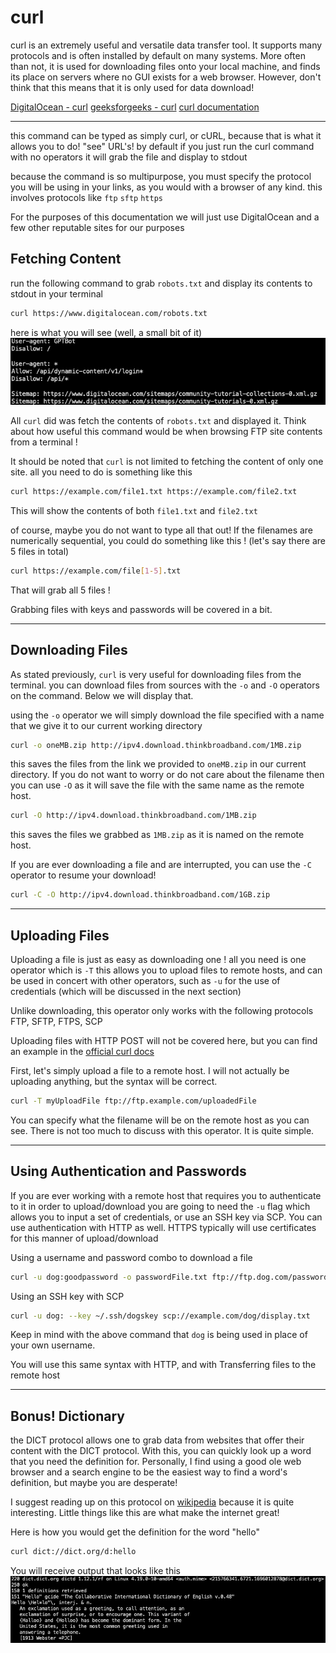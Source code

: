 # curl

curl is an extremely useful and versatile data transfer tool. It supports many protocols and is often installed by default on many systems. More often than not, it is used for downloading files onto your local machine, and finds its place on servers where no GUI exists for a web browser. However, don't think that this means that it is only used for data download!

[DigitalOcean - curl](https://www.digitalocean.com/community/tutorials/workflow-downloading-files-curl)
[geeksforgeeks - curl](https://www.geeksforgeeks.org/curl-command-in-linux-with-examples/)
[curl documentation](https://curl.se/docs/tutorial.html)

______

this command can be typed as simply curl, or cURL, because that is what it allows you to do! "see" URL's! by default if you just run the curl command with no operators it will grab the file and display to stdout

because the command is so multipurpose, you must specify the protocol you will be using in your links, as you would with a browser of any kind. this involves protocols like
`ftp`  `sftp`  `https`

For the purposes of this documentation we will just use DigitalOcean and a few other reputable sites for our purposes

## Fetching Content

run the following command to grab `robots.txt` and display its contents to stdout in your terminal

```bash
curl https://www.digitalocean.com/robots.txt
```

here is what you will see (well, a small bit of it)
![example output](https://github.com/barkwoofdog/doclibrary/blob/77a449a8a3e4b3212bc4a113ae916e8b483a6748/images/curl-quickscreen.png)

All `curl` did was fetch the contents of `robots.txt` and displayed it. Think about how useful this command would be when browsing FTP site contents from a terminal !

It should be noted that `curl` is not limited to fetching the content of only one site. all you need to do is something like this

```bash
curl https://example.com/file1.txt https://example.com/file2.txt
```

This will show the contents of both `file1.txt` and `file2.txt`

of course, maybe you do not want to type all that out! If the filenames are numerically sequential, you could do something like this ! (let's say there are 5 files in total)

```bash
curl https://example.com/file[1-5].txt
```

That will grab all 5 files !

Grabbing files with keys and passwords will be covered in a bit.

_______

## Downloading Files

As stated previously, `curl` is very useful for downloading files from the terminal. you can download files from sources with the `-o` and `-O` operators on the command. Below we will display that.

using the `-o` operator we will simply download the file specified with a name that we give it to our current working directory

```bash
curl -o oneMB.zip http://ipv4.download.thinkbroadband.com/1MB.zip
```

this saves the files from the link we provided to `oneMB.zip` in our current directory. If you do not want to worry or do not care about the filename then you can use `-O` as it will save the file with the same name as the remote host.

```bash
curl -O http://ipv4.download.thinkbroadband.com/1MB.zip
```

this saves the files we grabbed as `1MB.zip` as it is named on the remote host.

If you are ever downloading a file and are interrupted, you can use the `-C` operator to resume your download!

```bash
curl -C -O http://ipv4.download.thinkbroadband.com/1GB.zip
```

_____

## Uploading Files

Uploading a file is just as easy as downloading one ! all you need is one operator which is `-T`
this allows you to upload files to remote hosts, and can be used in concert with other operators, such as `-u` for the use of credentials (which will be discussed in the next section)

Unlike downloading, this operator only works with the following protocols
FTP, SFTP, FTPS, SCP

Uploading files with HTTP POST will not be covered here, but you can find an example in the [official curl docs](https://curl.se/docs/tutorial.html)

First, let's simply upload a file to a remote host. I will not actually be uploading anything, but the syntax will be correct.

```bash
curl -T myUploadFile ftp://ftp.example.com/uploadedFile
```

You can specify what the filename will be on the remote host as you can see.
There is not too much to discuss with this operator. It is quite simple.

_____

## Using Authentication and Passwords

If you are ever working with a remote host that requires you to authenticate to it in order to upload/download you are going to need the `-u` flag which allows you to input a set of credentials, or use an SSH key via SCP. You can use authentication with HTTP as well. HTTPS typically will use certificates for this manner of upload/download

Using a username and password combo to download a file
```bash
curl -u dog:goodpassword -o passwordFile.txt ftp://ftp.dog.com/passwords.txt
```

Using an SSH key with SCP
```bash
curl -u dog: --key ~/.ssh/dogskey scp://example.com/dog/display.txt
```

Keep in mind with the above command that `dog` is being used in place of your own username.

You will use this same syntax with HTTP, and with Transferring files to the remote host

_______

## Bonus! Dictionary

the DICT protocol allows one to grab data from websites that offer their content with the DICT protocol. With this, you can quickly look up a word that you need the definition for. Personally, I find using a good ole web browser and a search engine to be the easiest way to find a word's definition, but maybe you are desperate!

I suggest reading up on this protocol on [wikipedia](https://www.wikiwand.com/en/DICT) because it is quite interesting. Little things like this are what make the internet great!

Here is how you would get the definition for the word "hello"
```bash
curl dict://dict.org/d:hello
```

You will receive output that looks like this
![dict](https://github.com/barkwoofdog/doclibrary/blob/139bffc83b37146b7f3c7d98b6173bc30c8c40df/images/dict.png)
